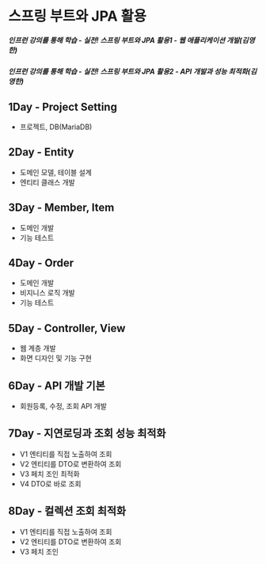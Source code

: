 # 스프링 부트와 JPA 활용
##### 인프런 강의를 통해 학습 - 실전! 스프링 부트와 JPA 활용1 - 웹 애플리케이션 개발(김영한)
##### 인프런 강의를 통해 학습 - 실전! 스프링 부트와 JPA 활용2 - API 개발과 성능 최적화(김영한)

## 1Day - Project Setting
  - 프로젝트, DB(MariaDB)

## 2Day - Entity
  - 도메인 모델, 테이블 설계
  - 엔티티 클래스 개발
  
## 3Day - Member, Item
  - 도메인 개발
  - 기능 테스트

## 4Day - Order
  - 도메인 개발
  - 비지니스 로직 개발
  - 기능 테스트

## 5Day - Controller, View
  - 웹 계층 개발
  - 화면 디자인 및 기능 구현

## 6Day - API 개발 기본
  - 회원등록, 수정, 조회 API 개발
  
## 7Day - 지연로딩과 조회 성능 최적화
  - V1 엔티티를 직접 노출하여 조회
  - V2 엔티티를 DTO로 변환하여 조회
  - V3 페치 조인 최적화
  - V4 DTO로 바로 조회

## 8Day - 컬렉션 조회 최적화
  - V1 엔티티를 직접 노출하여 조회
  - V2 엔티티를 DTO로 변환하여 조회
  - V3 페치 조인 
